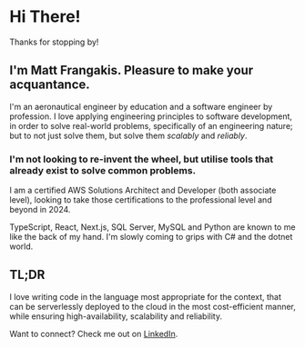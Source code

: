 # Hi There!

Thanks for stopping by!

## I'm Matt Frangakis. Pleasure to make your acquantance.

I'm an aeronautical engineer by education and a software engineer by profession. I love applying engineering principles to software development, in order to solve real-world problems, specifically of an engineering nature; but to not just solve them, but solve them *scalably* and *reliably*. 

### I'm not looking to re-invent the wheel, but utilise tools that already exist to solve common problems.

I am a certified AWS Solutions Architect and Developer (both associate level), looking to take those certifications to the professional level and beyond in 2024. 

TypeScript, React, Next.js, SQL Server, MySQL and Python are known to me like the back of my hand. I'm slowly coming to grips with C# and the dotnet world.

## TL;DR

I love writing code in the language most appropriate for the context, that can be serverlessly deployed to the cloud in the most cost-efficient manner, while ensuring high-availability, scalability and reliability.

Want to connect? Check me out on [LinkedIn](https://www.linkedin.com/in/matthew-frangakis-a995a3147/).
